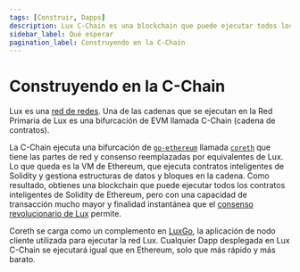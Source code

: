 ```yaml
---
tags: [Construir, Dapps]
description: Lux C-Chain es una blockchain que puede ejecutar todos los contratos inteligentes de Solidity de Ethereum, pero con una capacidad de transacción mucho mayor y finalidad instantánea gracias al mecanismo de consenso revolucionario de Lux.
sidebar_label: Qué esperar
pagination_label: Construyendo en la C-Chain
---
```


# Construyendo en la C-Chain

Lux es una [red de redes](learn/lux/platform.md).
Una de las cadenas que se ejecutan en la Red Primaria de Lux es
una bifurcación de EVM llamada C-Chain (cadena de contratos).

La C-Chain ejecuta una bifurcación de [`go-ethereum`](https://geth.ethereum.org/docs/rpc/server)
llamada [`coreth`](https://github.com/luxdefi/coreth) que tiene las partes de red y
consenso reemplazadas por equivalentes de Lux. Lo que queda es la
VM de Ethereum, que ejecuta contratos inteligentes de Solidity y gestiona estructuras de datos y
bloques en la cadena. Como resultado, obtienes una blockchain que puede ejecutar todos los
contratos inteligentes de Solidity de Ethereum, pero con una capacidad de transacción
mucho mayor y finalidad instantánea que el [consenso revolucionario de Lux](learn/lux/consensus.md) permite.

Coreth se carga como un complemento en
[LuxGo](https://github.com/luxdefi/luxd), la aplicación de nodo cliente
utilizada para ejecutar la red Lux. Cualquier Dapp desplegada en Lux C-Chain se ejecutará
igual que en Ethereum, solo que más rápido y más barato.

